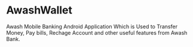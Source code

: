 # AwashWallet
Awash Mobile Banking Android Application Which is 
Used to Transfer Money, Pay bills, Rechage Account
and other useful features from Awash Bank.
